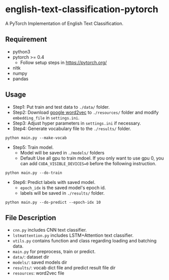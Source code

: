 # english-text-classification-pytorch
A PyTorch Implementation of English Text Classification.

## Requirement
* python3
* pytorch >= 0.4
    * Follow setup steps in https://pytorch.org/
* nltk
* numpy
* pandas

## Usage
* Step1: Put train and test data to `./data/` folder.
* Step2: Download [google word2vec](https://drive.google.com/file/d/0B7XkCwpI5KDYNlNUTTlSS21pQmM/edit) to `./resources/` folder and modify `embedding_file` in `settings.ini`.
* Step3: Adjust hyper parameters in `settings.ini` if necessary.
* Step4: Generate vocabulary file to the `./results/` folder.
```
python main.py --make-vocab
```
* Step5: Train model.
    * Model will be saved in `./models/` folders
    * Default Use all gpu to train mdoel. If you only want to use gpu 0, you can add `CUDA_VISIBLE_DEVICES=0` before the following instruction.
```
python main.py --do-train
```
* Step6: Predict labels with saved model.
    * `epoch_idx` is the saved model's epoch id.
    * labels will be saved in `./results/` folder.
```
python main.py --do-predict --epoch-idx 10
```

## File Description
* `cnn.py` includes CNN text classifier.
* `lstmattention.py` includes LSTM+Attention text classifier.
* `utils.py` contains function and class regarding loading and batching data.
* `main.py` for preprocess, train or predict.
* `data/`: dataset dir
* `models/`: saved models dir
* `results/`: vocab dict file and predict result file dir
* `resources`: word2vec file